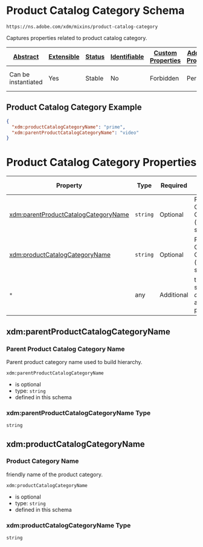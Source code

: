 
# Product Catalog Category Schema

```
https://ns.adobe.com/xdm/mixins/product-catalog-category
```

Captures properties related to product catalog category.

| [Abstract](../../../abstract.md) | [Extensible](../../../extensions.md) | [Status](../../../status.md) | [Identifiable](../../../id.md) | [Custom Properties](../../../extensions.md) | [Additional Properties](../../../extensions.md) | Defined In |
|----------------------------------|--------------------------------------|------------------------------|--------------------------------|---------------------------------------------|-------------------------------------------------|------------|
| Can be instantiated | Yes | Stable | No | Forbidden | Permitted | [fieldgroups/product/product-catalog-category.schema.json](fieldgroups/product/product-catalog-category.schema.json) |

## Product Catalog Category Example
```json
{
  "xdm:productCatalogCategoryName": "prime",
  "xdm:parentProductCatalogCategoryName": "video"
}
```

# Product Catalog Category Properties

| Property | Type | Required | Defined by |
|----------|------|----------|------------|
| [xdm:parentProductCatalogCategoryName](#xdmparentproductcatalogcategoryname) | `string` | Optional | Product Catalog Category (this schema) |
| [xdm:productCatalogCategoryName](#xdmproductcatalogcategoryname) | `string` | Optional | Product Catalog Category (this schema) |
| `*` | any | Additional | this schema *allows* additional properties |

## xdm:parentProductCatalogCategoryName
### Parent Product Catalog Category Name

Parent product category name used to build hierarchy.

`xdm:parentProductCatalogCategoryName`
* is optional
* type: `string`
* defined in this schema

### xdm:parentProductCatalogCategoryName Type


`string`






## xdm:productCatalogCategoryName
### Product Category Name

friendly name of the product category.

`xdm:productCatalogCategoryName`
* is optional
* type: `string`
* defined in this schema

### xdm:productCatalogCategoryName Type


`string`





